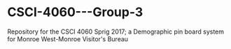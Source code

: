 # CSCI-4060---Group-3
Repository for the CSCI 4060 Sprig 2017; a Demographic pin board system for Monroe West-Monroe Visitor's Bureau
